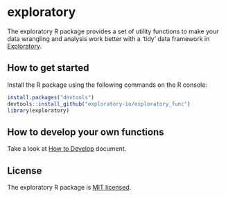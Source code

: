 # exploratory

The exploratory R package provides a set of utility functions to make your data wrangling and analysis work better with a ‘tidy’ data framework in [Exploratory](https://exploratory.io/).

## How to get started
Install the R package using the following commands on the R console:
``` r
install.packages("devtools")
devtools::install_github("exploratory-io/exploratory_func")
library(exploratory)
```

## How to develop your own functions

Take a look at 
[How to Develop](https://github.com/exploratory-io/exploratory_func/wiki/How-to-Develop) document.

## License
The exploratory R package is [MIT licensed](https://github.com/exploratory-io/exploratory_func/blob/master/LICENSE.md).

